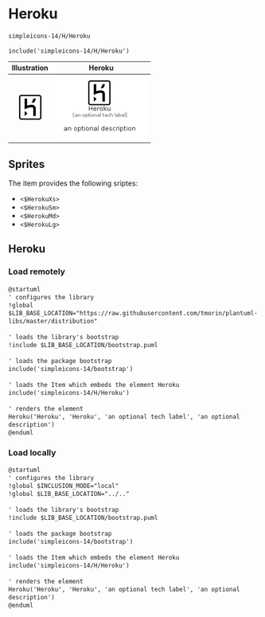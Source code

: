 # Heroku


```text
simpleicons-14/H/Heroku
```

```text
include('simpleicons-14/H/Heroku')
```



| Illustration | Heroku |
| :---: | :---: |
| ![illustration for Illustration](../../simpleicons-14/H/Heroku.png) | ![illustration for Heroku](../../simpleicons-14/H/Heroku.Local.png) |



## Sprites
The item provides the following sriptes:

- `<$HerokuXs>`
- `<$HerokuSm>`
- `<$HerokuMd>`
- `<$HerokuLg>`





## Heroku

### Load remotely
```plantuml
@startuml
' configures the library
!global $LIB_BASE_LOCATION="https://raw.githubusercontent.com/tmorin/plantuml-libs/master/distribution"

' loads the library's bootstrap
!include $LIB_BASE_LOCATION/bootstrap.puml

' loads the package bootstrap
include('simpleicons-14/bootstrap')

' loads the Item which embeds the element Heroku
include('simpleicons-14/H/Heroku')

' renders the element
Heroku('Heroku', 'Heroku', 'an optional tech label', 'an optional description')
@enduml
```

### Load locally
```plantuml
@startuml
' configures the library
!global $INCLUSION_MODE="local"
!global $LIB_BASE_LOCATION="../.."

' loads the library's bootstrap
!include $LIB_BASE_LOCATION/bootstrap.puml

' loads the package bootstrap
include('simpleicons-14/bootstrap')

' loads the Item which embeds the element Heroku
include('simpleicons-14/H/Heroku')

' renders the element
Heroku('Heroku', 'Heroku', 'an optional tech label', 'an optional description')
@enduml
```

